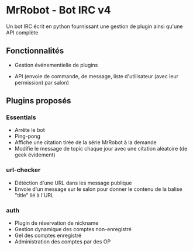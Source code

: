 # MrRobot - Bot IRC v4

Un bot IRC écrit en python fournissant une gestion de plugin ainsi qu'une API complète

## Fonctionnalités

- Gestion événementielle de plugins

- API (envoie de commande, de message, liste d'utilisateur (avec leur permission) par salon)

## Plugins proposés

### Essentials

* Arrête le bot
* Ping-pong
* Affiche une citation tirée de la série MrRobot à la demande
* Modifie le message de topic chaque jour avec une citation aléatoire (de geek évidement)

### url-checker

* Détéction d'une URL dans les message publique
* Envoie d'un message sur le salon pour donner le contenu de la balise "title" lié à l'URL

### auth

* Plugin de réservation de nickname
* Gestion dynamique des comptes non-enregistré
* Gel des comptes enregistré
* Administration des comptes par des OP
